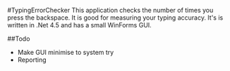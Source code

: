 #TypingErrorChecker
This application checks the number of times you press the backspace.
It is good for measuring your typing accuracy. 
It's is written in .Net 4.5 and has a small WinForms GUI.

##Todo
* Make GUI minimise to system try
* Reporting